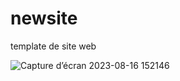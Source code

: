 # newsite
template de site web 

![Capture d’écran 2023-08-16 152146](https://github.com/papabaldas/newsite/assets/65123019/000e243e-7c1e-48c5-a23b-84123ac759a9)
